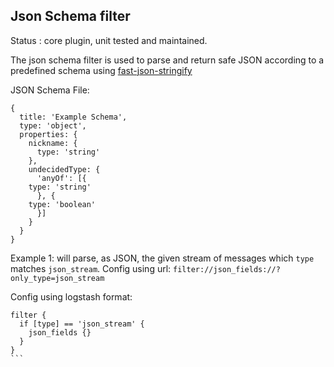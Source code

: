 Json Schema filter
---

Status : core plugin, unit tested and maintained.

The json schema filter is used to parse and return safe JSON according to a predefined schema using [fast-json-stringify](https://github.com/fastify/fast-json-stringify)

JSON Schema File:
```
{
  title: 'Example Schema',
  type: 'object',
  properties: {
    nickname: {
      type: 'string'
    },
    undecidedType: {
      'anyOf': [{
	type: 'string'
      }, {
	type: 'boolean'
      }]
    }
  }
}
```


Example 1: will parse, as JSON, the given stream of messages which ``type`` matches ``json_stream``.
Config using url: ``filter://json_fields://?only_type=json_stream``

Config using logstash format:
````
filter {
  if [type] == 'json_stream' {
    json_fields {}
  }
}
```
